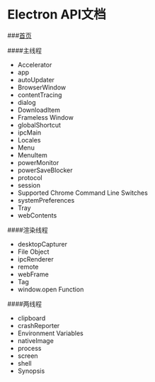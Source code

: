 # Electron API文档

###[首页](./README.md)

####主线程
+ Accelerator
+ app
+ autoUpdater
+ BrowserWindow
+ contentTracing
+ dialog
+ DownloadItem
+ Frameless Window
+ globalShortcut
+ ipcMain
+ Locales
+ Menu
+ MenuItem
+ powerMonitor
+ powerSaveBlocker
+ protocol
+ session
+ Supported Chrome Command Line Switches
+ systemPreferences
+ Tray
+ webContents

####渲染线程
+ desktopCapturer
+ File Object
+ ipcRenderer
+ remote
+ webFrame
+ <webview> Tag
+ window.open Function

####两线程
+ clipboard
+ crashReporter
+ Environment Variables
+ nativeImage
+ process
+ screen
+ shell
+ Synopsis